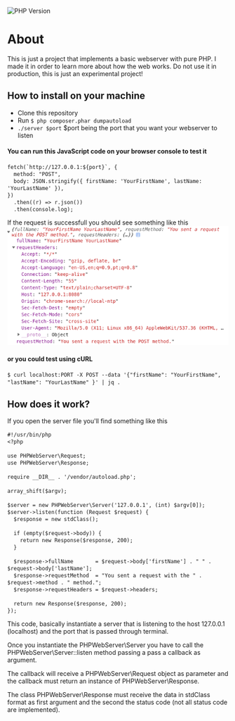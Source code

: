 ![PHP Version](https://img.shields.io/badge/php%20version-7.4-green)

# About

This is just a project that implements a basic webserver with pure PHP. I made it in order to learn more about how the web works.
Do not use it in production, this is just an experimental project!

## How to install on your machine

- Clone this repository
- Run `$ php composer.phar dumpautoload`
- `./server $port` \$port being the port that you want your webserver to listen

#### You can run this JavaScript code on your browser console to test it

```
fetch(`http://127.0.0.1:${port}`, {
  method: "POST",
  body: JSON.stringify({ firstName: 'YourFirstName', lastName: 'YourLastName' }),
})
  .then((r) => r.json())
  .then(console.log);
```

If the request is successfull you should see something like this
![Response Example](https://raw.githubusercontent.com/douglasfanucchi/php-web-server/master/assets/response-example.png)

#### or you could test using cURL

`$ curl localhost:PORT -X POST --data '{"firstName": "YourFirstName", "lastName": "YourLastName" }' | jq .`

## How does it work?

If you open the server file you'll find something like this

```
#!/usr/bin/php
<?php

use PHPWebServer\Request;
use PHPWebServer\Response;

require __DIR__ . '/vendor/autoload.php';

array_shift($argv);

$server = new PHPWebServer\Server('127.0.0.1', (int) $argv[0]);
$server->listen(function (Request $request) {
  $response = new stdClass();

  if (empty($request->body)) {
    return new Response($response, 200);
  }

  $response->fullName       = $request->body['firstName'] . " " . $request->body['lastName'];
  $response->requestMethod  = "You sent a request with the " . $request->method . " method.";
  $response->requestHeaders = $request->headers;

  return new Response($response, 200);
});
```

This code, basically instantiate a server that is listening to the host 127.0.0.1 (localhost) and the port that is passed through terminal.

Once you instantiate the PHPWebServer\Server you have to call the PHPWebServer\Server::listen method passing a pass a callback as argument.

The callback will receive a PHPWebServer\Request object as parameter and the callback must return an instance of PHPWebServer\Response.

The class PHPWebServer\Response must receive the data in stdClass format as first argument and the second the status code (not all status code are implemented).
